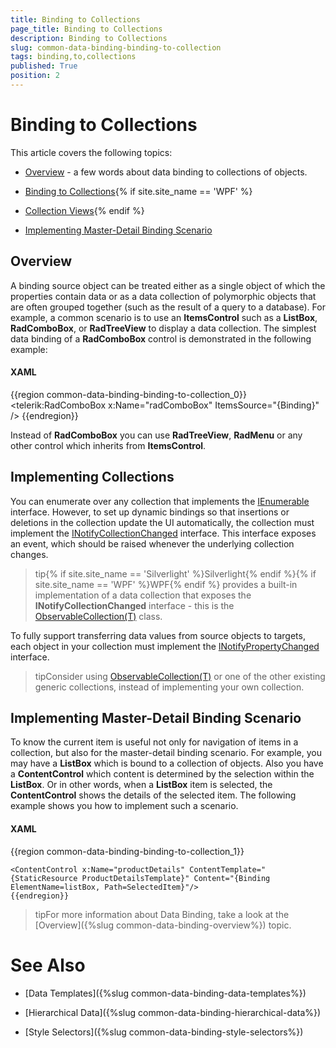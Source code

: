 ```yaml
---
title: Binding to Collections
page_title: Binding to Collections
description: Binding to Collections
slug: common-data-binding-binding-to-collection
tags: binding,to,collections
published: True
position: 2
---
```


# Binding to Collections



This article covers the following topics:

* [Overview](#Overview) - a few words about data binding to collections of objects. 
		

* [Binding to Collections](#Implementing_Collections){% if site.site_name == 'WPF' %}

* [Collection Views](#Collection_Views){% endif %}

* [Implementing Master-Detail Binding Scenario](#Implementing_Master-Detail_Binding_Scenario)

## Overview

A binding source object can be treated either as a single object of which the properties contain data or as a data collection of polymorphic objects that are often grouped together (such as the result of a query to a database). For example, a common scenario is to use an __ItemsControl__ such as a __ListBox__, __RadComboBox__, or __RadTreeView__ to display a data collection.
The simplest data binding of a __RadComboBox__ control is demonstrated in the following example:

#### __XAML__

{{region common-data-binding-binding-to-collection_0}}
	<telerik:RadComboBox x:Name="radComboBox" ItemsSource="{Binding}" />
	{{endregion}}



Instead of __RadComboBox__ you can use __RadTreeView__, 
__RadMenu__ or any other control which inherits from __ItemsControl__.

## Implementing Collections

You can enumerate over any collection that implements the [IEnumerable](http://msdn.microsoft.com/en-us/library/system.collections.ienumerable.aspx) interface. However, to set up dynamic bindings so that insertions or deletions in the collection update the UI automatically, the collection must implement the [INotifyCollectionChanged](http://msdn.microsoft.com/en-us/library/system.collections.specialized.inotifycollectionchanged.aspx) 
      interface. This interface exposes an event, which should be raised whenever the underlying collection changes.

>tip{% if site.site_name == 'Silverlight' %}Silverlight{% endif %}{% if site.site_name == 'WPF' %}WPF{% endif %} provides a built-in implementation of a data collection that exposes the __INotifyCollectionChanged__ interface - this is the [ObservableCollection(T)](http://msdn.microsoft.com/en-us/library/system.collections.specialized.inotifycollectionchanged.aspx) class.

To fully support transferring data values from source objects to targets, each object in your collection must implement the [INotifyPropertyChanged](http://msdn.microsoft.com/en-us/library/system.collections.specialized.inotifycollectionchanged.aspx) interface.

>tipConsider using [ObservableCollection(T)](http://msdn.microsoft.com/en-us/library/system.collections.specialized.inotifycollectionchanged.aspx) or one of the other existing generic collections, instead of implementing your own collection.

## Implementing Master-Detail Binding Scenario

To know the current item is useful not only for navigation of items in a collection, but also for the master-detail binding scenario. For example, you may have a __ListBox__ which is bound to a collection of objects. Also you have a __ContentControl__ which content is determined by the selection within the __ListBox__. Or in other words, when a __ListBox__ item is selected, the __ContentControl__ shows the details of the selected item. The following example shows you how to implement such a scenario.

#### __XAML__

{{region common-data-binding-binding-to-collection_1}}
	<ListBox x:Name="listBox" ItemsSource="{Binding Source={StaticResource DataSource}}"/>
	
	<ContentControl x:Name="productDetails" ContentTemplate="{StaticResource ProductDetailsTemplate}" Content="{Binding ElementName=listBox, Path=SelectedItem}"/>
	{{endregion}}



>tipFor more information about Data Binding, take a look at the [Overview]({%slug common-data-binding-overview%}) topic.

# See Also

 * [Data Templates]({%slug common-data-binding-data-templates%})

 * [Hierarchical Data]({%slug common-data-binding-hierarchical-data%})

 * [Style Selectors]({%slug common-data-binding-style-selectors%})

